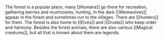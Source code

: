 The forest is a popular place, many [[Humans]] go there for recreation, gathering berries and mushrooms, hunting. In the dark [[Werewolves]] appear in the forest and sometimes run to the villages. There are [[Hunters]] for them. The forest is also home to [[Elves]] and [[Druids]] who keep order and harmony. Besides the forest animals, there are also various [[Magical creatures]], but all that is known about them are legends.